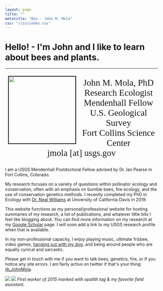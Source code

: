 ```yaml
---
layout: page
title: ""
metatitle: "Bio - John M. Mola"
css: "/css/index.css"
---
```


# Hello! - I'm John and I like to learn about bees and plants.

***

<img align="left" height="220" src="../img/me_PFTF.png" style="margin: 10px 10px; border:2px solid black">

<div style="text-align:center">
  <p style="font-family: calibri; font-size:22pt">
John M. Mola, PhD<br>
Research Ecologist<br>
Mendenhall Fellow<br>
U.S. Geological Survey<br>
Fort Collins Science Center<br>
  jmola [at] usgs.gov
  
  </p>
</div>

I am a USGS Mendenhall Postdoctoral Fellow advised by Dr. Ian Pearse in Fort Collins, Colorado. 

My research focuses on a variety of questions within pollinator ecology and conservation, often with an emphasis on bumble bees, fire ecology, and the use of conservation genetics methods. I recently completed my PhD in Ecology with [Dr. Neal Williams](http://williamslab.ucdavis.edu) at University of California Davis in 2019. 

This website functions as my personal/professional website for hosting summaries of my research, a list of publications, and whatever little bits I feel like blogging about. You can find more information on my research at my [Google Scholar](https://scholar.google.com/citations?user=r9e-7i0AAAAJ&hl=en&oi=ao) page. I will soon add a link to my USGS research profile when that is available.  

In my non-professional capacity, I enjoy playing music, ultimate frisbee, video games, [hanging out with my dog](#dog), and being around people who are equally cynical and sarcastic. 

Please get in touch with me if you want to talk bees, genetics, fire, or if you notice any site errors. I am fairly active on twitter if that's your thing: [@_JohnMola](https://twitter.com/_JohnMola).

<a id="anchor"></a> <a id="dog"></a>
![](../img/small_beetag.png)            ![](../img/DSCN1695.png)
*First worker of 2015 marked with opalith tag & my favorite field assistant.* 
